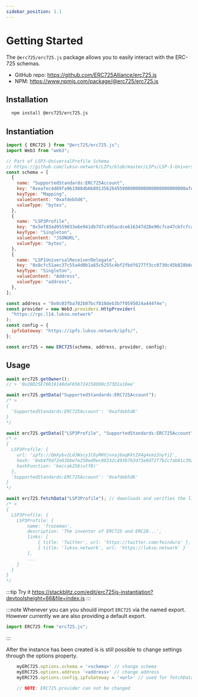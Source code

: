 ```yaml
---
sidebar_position: 1.1
---
```


# Getting Started

The `@erc725/erc725.js` package allows you to easily interact with the ERC-725 schemas.

- GitHub repo: https://github.com/ERC725Alliance/erc725.js
- NPM: https://www.npmjs.com/package/@erc725/erc725.js

## Installation

```bash
  npm install @erc725/erc725.js
```

## Instantiation

```js
import { ERC725 } from "@erc725/erc725.js";
import Web3 from "web3";

// Part of LSP3-UniversalProfile Schema
// https://github.com/lukso-network/LIPs/blob/master/LSPs/LSP-3-UniversalProfile.md
const schema = [
  {
    name: "SupportedStandards:ERC725Account",
    key: "0xeafec4d89fa9619884b6b89135626455000000000000000000000000afdeb5d6",
    keyType: "Mapping",
    valueContent: "0xafdeb5d6",
    valueType: "bytes",
  },
  {
    name: "LSP3Profile",
    key: "0x5ef83ad9559033e6e941db7d7c495acdce616347d28e90c7ce47cbfcfcad3bc5",
    keyType: "Singleton",
    valueContent: "JSONURL",
    valueType: "bytes",
  },
  {
    name: "LSP1UniversalReceiverDelegate",
    key: "0x0cfc51aec37c55a4d0b1a65c6255c4bf2fbdf6277f3cc0730c45b828b6db8b47",
    keyType: "Singleton",
    valueContent: "Address",
    valueType: "address",
  },
];

const address = "0x0c03fba782b07bcf810deb3b7f0595024a444f4e";
const provider = new Web3.providers.HttpProvider(
  "https://rpc.l14.lukso.network"
);
const config = {
  ipfsGateway: "https://ipfs.lukso.network/ipfs/",
};

const erc725 = new ERC725(schema, address, provider, config);
```

## Usage

```js
await erc725.getOwner();
// > '0x28D25E70819140daF65b724158D00c373D1a18ee'

await erc725.getData("SupportedStandards:ERC725Account");
/* > 
{
  'SupportedStandards:ERC725Account': '0xafdeb5d6'
}
*/

await erc725.getData(["LSP3Profile", "SupportedStandards:ERC725Account"]);
/* >
{
  LSP3Profile: {
    url: 'ipfs://QmXybv2LdJWscy1C6yRKUjvnaj6aqKktZX4g4xmz2nyYj2',
    hash: '0xb4f9d72e83bbe7e250ed9ec80332c493b7b3d73e0d72f7b2c7ab01c39216eb1a',
    hashFunction: 'keccak256(utf8)'
  },
  'SupportedStandards:ERC725Account': '0xafdeb5d6'
}
*/

await erc725.fetchData("LSP3Profile"); // downloads and verifies the linked JSON
/* > 
{
  LSP3Profile: {
    LSP3Profile: {
        name: 'frozeman',
        description: 'The inventor of ERC725 and ERC20...',
        links: [
            { title: 'Twitter', url: 'https://twitter.com/feindura' },
            { title: 'lukso.network', url: 'https://lukso.network' }
        ],
        ...
    }
  }
}
*/
```

:::tip Try it
https://stackblitz.com/edit/erc725js-instantiation?devtoolsheight=66&file=index.js
:::

:::note
Whenever you can you should import `ERC725` via the named export. However currently we are also providing a default export.

```javascript
import ERC725 from "erc725.js";
```

:::

After the instance has been created is is still possible to change settings through the options property.

```javascript
    myERC725.options.schema = '<schema>' // change schema
    myERC725.options.address '<address>' // change address
    myERC725.options.config.ipfsGateway = '<url>' // used for fetchData(), default: 'https://cloudflare-ipfs.com/ipfs/'

    // NOTE: ERC725.provider can not be changed
```
